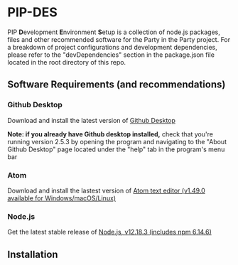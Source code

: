 # PIP-DES

PIP **D**evelopment **E**nvironment **S**etup is a collection of node.js packages, files and other recommended software for the Party in the Party project. For a breakdown of project configurations and development dependencies, please refer to the "devDependencies" section in the package.json file located in the root directory of this repo.

## Software Requirements (and recommendations)

### Github Desktop
Download and install the latest version of <a href="https://desktop.github.com/">Github Desktop</a>

**Note: if you already have Github desktop installed,** check that you're running version 2.5.3 by opening the program and navigating to the "About Github Desktop" page located under the "help" tab in the program's menu bar


### Atom 
Download and install the lastest version of <a href="https://atom.io/" target="_blank"> Atom text editor (v1.49.0 available for Windows/macOS/Linux)</a>

### Node.js
Get the latest stable release of <a href="https://nodejs.org/en/download/" target="_blank">Node.js, v12.18.3 (includes npm 6.14.6) </a>

## Installation 
